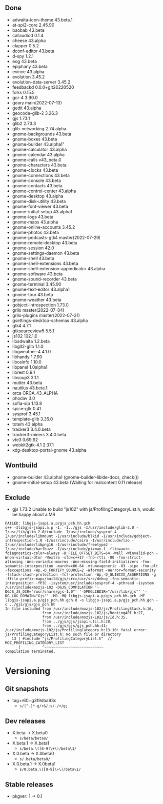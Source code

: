 ## Done
- adwaita-icon-theme 43.beta.1
- at-spi2-core 2.45.90
- baobab 43.beta
- callaudiod 0.1.4
- cheese 43.alpha
- clapper 0.5.2
- dconf-editor 43.beta
- d-spy 1.2.1
- eog 43.beta
- epiphany 43.beta
- evince 43.alpha
- evolution 3.45.2
- evolution-data-server 3.45.2
- feedbackd 0.0.0+git20220520
- folks 0.15.5
- gcr-4 3.90.0
- geary main(2022-07-13)
- gedit 43.alpha
- geocode-glib-2 3.26.3
- gjs 1.73.1
- glib2 2.73.3
- glib-networking 2.74.alpha
- gnome-backgrounds 43.beta
- gnome-boxes 43.beta
- gnome-builder 43.alpha1¹
- gnome-calculator 43.alpha
- gnome-calendar 43.alpha
- gnome-calls v43_beta.0
- gnome-characters 43.beta
- gnome-clocks 43.beta
- gnome-connections 43.beta
- gnome-console 43.beta
- gnome-contacts 43.beta
- gnome-control-center 43.alpha
- gnome-desktop 43.alpha
- gnome-disk-utility 43.beta
- gnome-font-viewer 43.beta
- gnome-initial-setup 43.alpha1
- gnome-logs 43.beta
- gnome-maps 43.alpha
- gnome-online-accounts 3.45.2
- gnome-photos 43.beta
- gnome-podcasts-gtk4 master(2022-07-29)
- gnome-remote-desktop 43.beta
- gnome-session 42.0
- gnome-settings-daemon 43.beta
- gnome-shell 43.beta
- gnome-shell-extensions 43.beta
- gnome-shell-extension-appindicator 43.alpha
- gnome-software 43.beta
- gnome-sound-recorder 43.beta
- gnome-terminal 3.45.90
- gnome-text-editor 43.alpha1
- gnome-tour 43.beta
- gnome-weather 43.beta
- gobject-introspection 1.73.0
- grilo master(2022-07-04)
- grilo-plugins master(2022-07-31)
- gsettings-desktop-schemas 43.alpha
- gtk4 4.7.1
- gtksourceview5 5.5.1
- js102 102.1.0
- libadwaita 1.2.beta
- libgit2-glib 1.1.0
- libgweather-4 4.1.0
- libhandy 1.7.90
- libosinfo 1.10.0
- libpanel 1.0alpha1
- librest 0.9.1
- libsoup3 3.1.1
- mutter 43.beta
- nautilus 43.beta.1
- orca ORCA_43_ALPHA
- phodav 3.0
- sofia-sip 1.13.8
- spice-gtk 0.41
- sysprof 3.45.1
- template-glib 3.35.0
- totem 43.alpha
- tracker3 3.4.0.beta
- tracker3-miners 3.4.0.beta
- vte3 0.69.92
- webkit2gtk-4.1 2.37.1
- xdg-desktop-portal-gnome 43.alpha


## Wontbuild
- gnome-builder 43.alpha1 (gnome-builder-libide-docs, check())
- gnome-initial-setup 43.beta (Waiting for malcontent 0.11 release)


## Exclude
- gjs 1.73.2 Unable to build "js102" with js/ProfilingCategoryList.h, would be happy about a MR
```
FAILED: libgjs-jsapi.a.p/gjs_pch.hh.gch
c++ -Ilibgjs-jsapi.a.p -I. -I../gjs -I/usr/include/glib-2.0 -I/usr/lib/glib-2.0/include -I/usr/include/sysprof-4 -I/usr/include/libmount -I/usr/include/blkid -I/usr/include/gobject-introspection-1.0 -I/usr/include/cairo -I/usr/include/lzo -I/usr/include/libpng16 -I/usr/include/freetype2 -I/usr/include/harfbuzz -I/usr/include/pixman-1 -flto=auto -fdiagnostics-color=always -D_FILE_OFFSET_BITS=64 -Wall -Winvalid-pch -Wnon-virtual-dtor -Wextra -std=c++17 -fno-rtti -O0 -fno-strict-aliasing -Wno-variadic-macros -Wno-missing-field-initializers -fno-semantic-interposition -march=x86-64 -mtune=generic -O3 -pipe -fno-plt -fexceptions -Wp,-D_FORTIFY_SOURCE=2 -Wformat -Werror=format-security -fstack-clash-protection -fcf-protection -Wp,-D_GLIBCXX_ASSERTIONS -g -ffile-prefix-map=/build/gjs/src=/usr/src/debug -fno-semantic-interposition -fPIC -isystem/usr/include/sysprof-4 -pthread -isystem /usr/include/mozjs-102 -DGJS_COMPILATION '-DGJS_JS_DIR="/usr/share/gjs-1.0"' '-DPKGLIBDIR="/usr/lib/gjs"' '-DG_LOG_DOMAIN="Gjs"' -MD -MQ libgjs-jsapi.a.p/gjs_pch.hh.gch -MF libgjs-jsapi.a.p/gjs_pch.hh.gch.d -o libgjs-jsapi.a.p/gjs_pch.hh.gch -c ../gjs/gjs/gjs_pch.hh
In file included from /usr/include/mozjs-102/js/ProfilingStack.h:16,
                 from /usr/include/mozjs-102/js/RootingAPI.h:27,
                 from /usr/include/mozjs-102/js/Id.h:35,
                 from ../gjs/gjs/jsapi-util.h:28,
                 from ../gjs/gjs/gjs_pch.hh:41:
/usr/include/mozjs-102/js/ProfilingCategory.h:13:10: fatal error: js/ProfilingCategoryList.h: No such file or directory
   13 | #include "js/ProfilingCategoryList.h"  // MOZ_PROFILING_CATEGORY_LIST
      |          ^~~~~~~~~~~~~~~~~~~~~~~~~~~~
compilation terminated.
```

# Versioning
## Git snapshots
* tag+r60+g3f9dba93c
  * `s/[^-]*-g/r&/;s/-/+/g;`
## Dev releases
* X.beta -> X.beta0
  * `s/beta/beta0/`
* X.beta.1 -> X.beta1
  * `s/beta.\([0-9]\+\)/beta\1/`
* X.0.beta -> X.0beta0
  * `s/.beta/beta0/`
* X.0.beta.1 -> X.0beta1
  * `s/0.beta.\([0-9]\+\)/beta\1/`

## Stable releases
* pkgver: 1 -> 0.1
